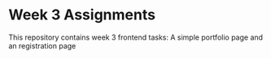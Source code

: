 # Week 3 Assignments

This repository contains week 3 frontend tasks: A simple portfolio page and an registration page
